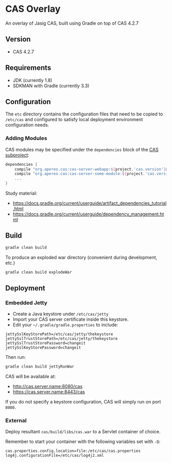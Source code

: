 CAS Overlay
============================

An overlay of Jasig CAS, built using Gradle on top of CAS 4.2.7

## Version

* CAS 4.2.7

## Requirements

* JDK (currently 1.8)
* SDKMAN with Gradle (currently 3.3)

## Configuration

The `etc` directory contains the configuration files that need to be copied to `/etc/cas`
and configured to satisfy local deployment environment configuration needs.

### Adding Modules

CAS modules may be specified under the `dependencies` block of the [CAS subproject](cas/build.gradle):

```gradle
dependencies {
    compile "org.apereo.cas:cas-server-webapp:${project.'cas.version'}@war"
    compile "org.apereo.cas:cas-server-some-module:${project.'cas.version'}"
    ...
}
```

Study material:

- https://docs.gradle.org/current/userguide/artifact_dependencies_tutorial.html
- https://docs.gradle.org/current/userguide/dependency_management.html

## Build

```bash
gradle clean build
```

To produce an exploded war directory (convenient during development, etc.)

```bash
gradle clean build explodeWar
```

## Deployment

### Embedded Jetty

- Create a Java keystore under `/etc/cas/jetty`
- Import your CAS server certificate inside this keystore.
- Edit your `~/.gradle/gradle.properties` to include:

```properties
jettySslKeyStorePath=/etc/cas/jetty/thekeystore
jettySslTrustStorePath=/etc/cas/jetty/thekeystore
jettySslTrustStorePassword=changeit
jettySslKeyStorePassword=changeit
```

Then run:

```bash
gradle clean build jettyRunWar
```

CAS will be available at:

- http://cas.server.name:8080/cas
- https://cas.server.name:8443/cas

If you do not specify a keystore configuration, CAS will simply run on port `8080`.

### External

Deploy resultant `cas/build/libs/cas.war` to a Servlet container of choice.

Remember to start your container with the following variables set with `-D`:

```properties
cas.properties.config.location=file:/etc/cas/cas.properties
log4j.configurationFile=/etc/cas/log4j2.xml
```
